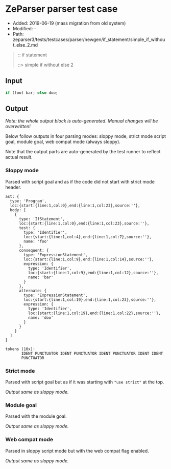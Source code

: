 # ZeParser parser test case

- Added: 2019-06-19 (mass migration from old system)
- Modified: -
- Path: zeparser3/tests/testcases/parser/newgen/if_statement/simple_if_without_else_2.md

> :: if statement
>
> ::> simple if without else 2

## Input

`````js
if (foo) bar; else doo;
`````

## Output

_Note: the whole output block is auto-generated. Manual changes will be overwritten!_

Below follow outputs in four parsing modes: sloppy mode, strict mode script goal, module goal, web compat mode (always sloppy).

Note that the output parts are auto-generated by the test runner to reflect actual result.

### Sloppy mode

Parsed with script goal and as if the code did not start with strict mode header.

`````
ast: {
  type: 'Program',
  loc:{start:{line:1,col:0},end:{line:1,col:23},source:''},
  body: [
    {
      type: 'IfStatement',
      loc:{start:{line:1,col:0},end:{line:1,col:23},source:''},
      test: {
        type: 'Identifier',
        loc:{start:{line:1,col:4},end:{line:1,col:7},source:''},
        name: 'foo'
      },
      consequent: {
        type: 'ExpressionStatement',
        loc:{start:{line:1,col:9},end:{line:1,col:14},source:''},
        expression: {
          type: 'Identifier',
          loc:{start:{line:1,col:9},end:{line:1,col:12},source:''},
          name: 'bar'
        }
      },
      alternate: {
        type: 'ExpressionStatement',
        loc:{start:{line:1,col:19},end:{line:1,col:23},source:''},
        expression: {
          type: 'Identifier',
          loc:{start:{line:1,col:19},end:{line:1,col:22},source:''},
          name: 'doo'
        }
      }
    }
  ]
}

tokens (10x):
       IDENT PUNCTUATOR IDENT PUNCTUATOR IDENT PUNCTUATOR IDENT IDENT
       PUNCTUATOR
`````

### Strict mode

Parsed with script goal but as if it was starting with `"use strict"` at the top.

_Output same as sloppy mode._

### Module goal

Parsed with the module goal.

_Output same as sloppy mode._

### Web compat mode

Parsed in sloppy script mode but with the web compat flag enabled.

_Output same as sloppy mode._
